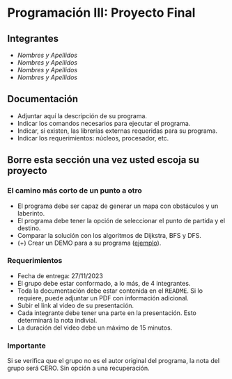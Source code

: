 # Programación III: Proyecto Final

## Integrantes
* *Nombres y Apellidos*
* *Nombres y Apellidos*
* *Nombres y Apellidos*
* *Nombres y Apellidos*

## Documentación
* Adjuntar aquí la descripción de su programa.
* Indicar los comandos necesarios para ejecutar el programa.
* Indicar, si existen, las librerías externas requeridas para su programa.
* Indicar los requerimientos: núcleos, procesador, etc.

## Borre esta sección una vez usted escoja su proyecto

### El camino más corto de un punto a otro
* El programa debe ser capaz de generar un mapa con obstáculos y un laberinto.
* El programa debe tener la opción de seleccionar el punto de partida y el destino.
* Comparar la solución con los algoritmos de Dijkstra, BFS y DFS.
* (+) Crear un DEMO para a su programa ([ejemplo](https://www.youtube.com/watch?v=g024lzsknDo)).

### Requerimientos
* Fecha de entrega: 27/11/2023
* El grupo debe estar conformado, a lo más, de 4 integrantes.
* Toda la documentación debe estar contenida en el <tt>README</tt>. Si lo requiere, puede adjuntar un PDF con información adicional.
* Subir el link al video de su presentación.
* Cada integrante debe tener una parte en la presentación. Esto determinará la nota indivial.
* La duración del video debe un máximo de 15 minutos. 

### Importante
Si se verifica que el grupo no es el autor original del programa, la nota del grupo será CERO. Sin opción a una recuperación.

